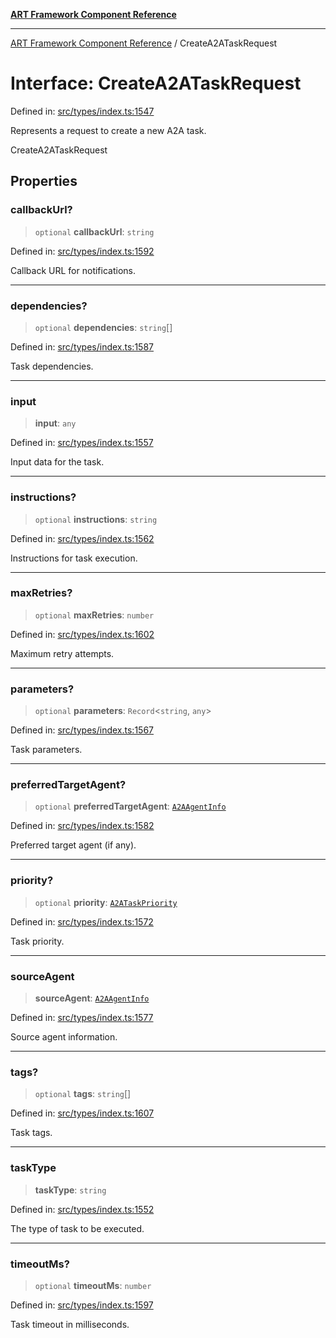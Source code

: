 [**ART Framework Component Reference**](../README.md)

***

[ART Framework Component Reference](../README.md) / CreateA2ATaskRequest

# Interface: CreateA2ATaskRequest

Defined in: [src/types/index.ts:1547](https://github.com/hashangit/ART/blob/fe46dfaaacd3f198d9540925c3184fcab0f9c813/src/types/index.ts#L1547)

Represents a request to create a new A2A task.

 CreateA2ATaskRequest

## Properties

### callbackUrl?

> `optional` **callbackUrl**: `string`

Defined in: [src/types/index.ts:1592](https://github.com/hashangit/ART/blob/fe46dfaaacd3f198d9540925c3184fcab0f9c813/src/types/index.ts#L1592)

Callback URL for notifications.

***

### dependencies?

> `optional` **dependencies**: `string`[]

Defined in: [src/types/index.ts:1587](https://github.com/hashangit/ART/blob/fe46dfaaacd3f198d9540925c3184fcab0f9c813/src/types/index.ts#L1587)

Task dependencies.

***

### input

> **input**: `any`

Defined in: [src/types/index.ts:1557](https://github.com/hashangit/ART/blob/fe46dfaaacd3f198d9540925c3184fcab0f9c813/src/types/index.ts#L1557)

Input data for the task.

***

### instructions?

> `optional` **instructions**: `string`

Defined in: [src/types/index.ts:1562](https://github.com/hashangit/ART/blob/fe46dfaaacd3f198d9540925c3184fcab0f9c813/src/types/index.ts#L1562)

Instructions for task execution.

***

### maxRetries?

> `optional` **maxRetries**: `number`

Defined in: [src/types/index.ts:1602](https://github.com/hashangit/ART/blob/fe46dfaaacd3f198d9540925c3184fcab0f9c813/src/types/index.ts#L1602)

Maximum retry attempts.

***

### parameters?

> `optional` **parameters**: `Record`\<`string`, `any`\>

Defined in: [src/types/index.ts:1567](https://github.com/hashangit/ART/blob/fe46dfaaacd3f198d9540925c3184fcab0f9c813/src/types/index.ts#L1567)

Task parameters.

***

### preferredTargetAgent?

> `optional` **preferredTargetAgent**: [`A2AAgentInfo`](A2AAgentInfo.md)

Defined in: [src/types/index.ts:1582](https://github.com/hashangit/ART/blob/fe46dfaaacd3f198d9540925c3184fcab0f9c813/src/types/index.ts#L1582)

Preferred target agent (if any).

***

### priority?

> `optional` **priority**: [`A2ATaskPriority`](../enumerations/A2ATaskPriority.md)

Defined in: [src/types/index.ts:1572](https://github.com/hashangit/ART/blob/fe46dfaaacd3f198d9540925c3184fcab0f9c813/src/types/index.ts#L1572)

Task priority.

***

### sourceAgent

> **sourceAgent**: [`A2AAgentInfo`](A2AAgentInfo.md)

Defined in: [src/types/index.ts:1577](https://github.com/hashangit/ART/blob/fe46dfaaacd3f198d9540925c3184fcab0f9c813/src/types/index.ts#L1577)

Source agent information.

***

### tags?

> `optional` **tags**: `string`[]

Defined in: [src/types/index.ts:1607](https://github.com/hashangit/ART/blob/fe46dfaaacd3f198d9540925c3184fcab0f9c813/src/types/index.ts#L1607)

Task tags.

***

### taskType

> **taskType**: `string`

Defined in: [src/types/index.ts:1552](https://github.com/hashangit/ART/blob/fe46dfaaacd3f198d9540925c3184fcab0f9c813/src/types/index.ts#L1552)

The type of task to be executed.

***

### timeoutMs?

> `optional` **timeoutMs**: `number`

Defined in: [src/types/index.ts:1597](https://github.com/hashangit/ART/blob/fe46dfaaacd3f198d9540925c3184fcab0f9c813/src/types/index.ts#L1597)

Task timeout in milliseconds.

